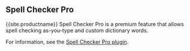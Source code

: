 ## Spell Checker Pro

{{site.productname}} Spell Checker Pro is a premium feature that allows spell checking as-you-type and custom dictionary words.

For information, see the [Spell Checker Pro plugin]({{site.baseurl}}/plugins-ref/premium/tinymcespellchecker/).
